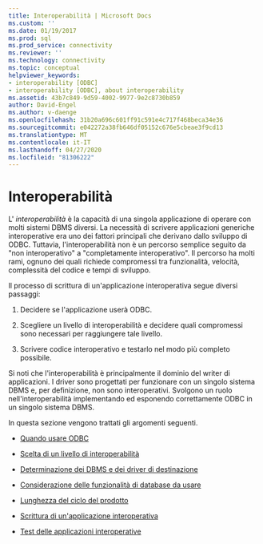 ```yaml
---
title: Interoperabilità | Microsoft Docs
ms.custom: ''
ms.date: 01/19/2017
ms.prod: sql
ms.prod_service: connectivity
ms.reviewer: ''
ms.technology: connectivity
ms.topic: conceptual
helpviewer_keywords:
- interoperability [ODBC]
- interoperability [ODBC], about interoperability
ms.assetid: 43b7c849-9d59-4002-9977-9e2c8730b859
author: David-Engel
ms.author: v-daenge
ms.openlocfilehash: 31b20a696c601ff91c591e4c717f468beca34e36
ms.sourcegitcommit: e042272a38fb646df05152c676e5cbeae3f9cd13
ms.translationtype: MT
ms.contentlocale: it-IT
ms.lasthandoff: 04/27/2020
ms.locfileid: "81306222"
---
```

# <a name="interoperability"></a>Interoperabilità
L' *interoperabilità* è la capacità di una singola applicazione di operare con molti sistemi DBMS diversi. La necessità di scrivere applicazioni generiche interoperative era uno dei fattori principali che derivano dallo sviluppo di ODBC. Tuttavia, l'interoperabilità non è un percorso semplice seguito da "non interoperativo" a "completamente interoperativo". Il percorso ha molti rami, ognuno dei quali richiede compromessi tra funzionalità, velocità, complessità del codice e tempi di sviluppo.  
  
 Il processo di scrittura di un'applicazione interoperativa segue diversi passaggi:  
  
1.  Decidere se l'applicazione userà ODBC.  
  
2.  Scegliere un livello di interoperabilità e decidere quali compromessi sono necessari per raggiungere tale livello.  
  
3.  Scrivere codice interoperativo e testarlo nel modo più completo possibile.  
  
 Si noti che l'interoperabilità è principalmente il dominio del writer di applicazioni. I driver sono progettati per funzionare con un singolo sistema DBMS e, per definizione, non sono interoperativi. Svolgono un ruolo nell'interoperabilità implementando ed esponendo correttamente ODBC in un singolo sistema DBMS.  
  
 In questa sezione vengono trattati gli argomenti seguenti.  
  
-   [Quando usare ODBC](../../../odbc/reference/develop-app/is-odbc-the-answer.md)  
  
-   [Scelta di un livello di interoperabilità](../../../odbc/reference/develop-app/choosing-a-level-of-interoperability.md)  
  
-   [Determinazione dei DBMS e dei driver di destinazione](../../../odbc/reference/develop-app/determining-the-target-dbmss-and-drivers.md)  
  
-   [Considerazione delle funzionalità di database da usare](../../../odbc/reference/develop-app/considering-database-features-to-use.md)  
  
-   [Lunghezza del ciclo del prodotto](../../../odbc/reference/develop-app/length-of-the-product-cycle.md)  
  
-   [Scrittura di un'applicazione interoperativa](../../../odbc/reference/develop-app/writing-an-interoperable-application.md)  
  
-   [Test delle applicazioni interoperative](../../../odbc/reference/develop-app/testing-interoperable-applications.md)
